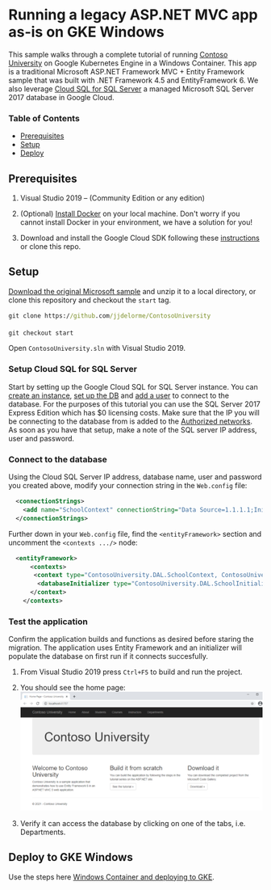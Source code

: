 # Running a legacy ASP.NET MVC app as-is on GKE Windows

This sample walks through a complete tutorial of running [Contoso University](https://docs.microsoft.com/en-us/aspnet/mvc/overview/getting-started/getting-started-with-ef-using-mvc/creating-an-entity-framework-data-model-for-an-asp-net-mvc-application) on Google Kubernetes Engine in a Windows Container.  This app is a traditional Microsoft ASP.NET Framework MVC + Entity Framework sample that was built with .NET Framework 4.5 and EntityFramework 6.  We also leverage [Cloud SQL for SQL Server](https://cloud.google.com/sql-server) a managed Microsoft SQL Server 2017 database in Google Cloud. 

### Table of Contents  
* [Prerequisites](#Prerequisites)   
* [Setup](#Setup) 
* [Deploy](#Deploy)

## Prerequisites

1. Visual Studio 2019 – (Community Edition or any edition)

1. (Optional) [Install Docker](https://docs.docker.com/docker-for-windows/install/) on your local machine.  Don't worry if you cannot install Docker in your environment, we have a solution for you!

1. Download and install the Google Cloud SDK following these [instructions](https://cloud.google.com/sdk/docs/install) or clone this repo.

## Setup

[Download the original Microsoft sample](https://webpifeed.blob.core.windows.net/webpifeed/Partners/ASP.NET%20MVC%20Application%20Using%20Entity%20Framework%20Code%20First.zip) and unzip it to a local directory, or clone this repository and checkout the `start` tag.

```cmd
git clone https://github.com/jjdelorme/ContosoUniversity

git checkout start
```

Open `ContosoUniversity.sln` with Visual Studio 2019.

### Setup Cloud SQL for SQL Server

Start by setting up the Google Cloud SQL for SQL Server instance.  You can [create an instance](https://cloud.google.com/sql/docs/sqlserver/create-instance?hl=en_US>), [set up the DB](https://cloud.google.com/sql/docs/sqlserver/create-manage-databases?hl=en_US>) and [add a user](https://cloud.google.com/sql/docs/sqlserver/create-manage-users?hl=en_US) to connect to the database.  For the purposes of this tutorial you can use the SQL Server 2017 Express Edition which has $0 licensing costs.  Make sure that the IP you will be connecting to the database from is added to the [Authorized networks](https://cloud.google.com/sql/docs/sqlserver/configure-ip?hl=en_US#console). 
As soon as you have that setup, make a note of the SQL server IP address, user and password. 

### Connect to the database

Using the Cloud SQL Server IP address, database name, user and password you created above, modify your connection string in the `Web.config` file:

```XML
  <connectionStrings>
    <add name="SchoolContext" connectionString="Data Source=1.1.1.1;Initial Catalog=ContosoUniversity;User ID=sqlserver;Password=XXXXX;" providerName="System.Data.SqlClient" />
  </connectionStrings>
```

Further down in your `Web.config` file, find the `<entityFramework>` section and uncomment the `<contexts .../>` node:

```XML
  <entityFramework>
      <contexts>
       <context type="ContosoUniversity.DAL.SchoolContext, ContosoUniversity">
        <databaseInitializer type="ContosoUniversity.DAL.SchoolInitializer, ContosoUniversity" />
      </context>
    </contexts>
```

### Test the application 

Confirm the application builds and functions as desired before staring the migration.  The application uses Entity Framework and an initializer will populate the database on first run if it connects succesfully.

1. From Visual Studio 2019 press `Ctrl+F5` to build and run the project. 

1. You should see the home page:
![Home Page](./_figures/homepage.png)

1. Verify it can access the database by clicking on one of the tabs, i.e. Departments.

## Deploy to GKE Windows

Use the steps here [Windows Container and deploying to GKE](GKE.md).
